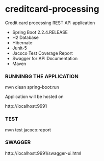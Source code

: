 # creditcard-processing

Credit card processing REST API application
 - Spring Boot 2.2.4.RELEASE
 - H2 Database
 - Hibernate
 - Junit-5
 - Jacoco Test Coverage Report
 - Swagger for API Documentation
 - Maven
 
 ### RUNNINBG THE APPLICATION
 
 mvn clean spring-boot:run
 
 Application will be hosted on
 
 http://localhost:9991
 
 ### TEST
 mvn test jacoco:report
 
 ### SWAGGER
 http://localhost:9991/swagger-ui.html
 
